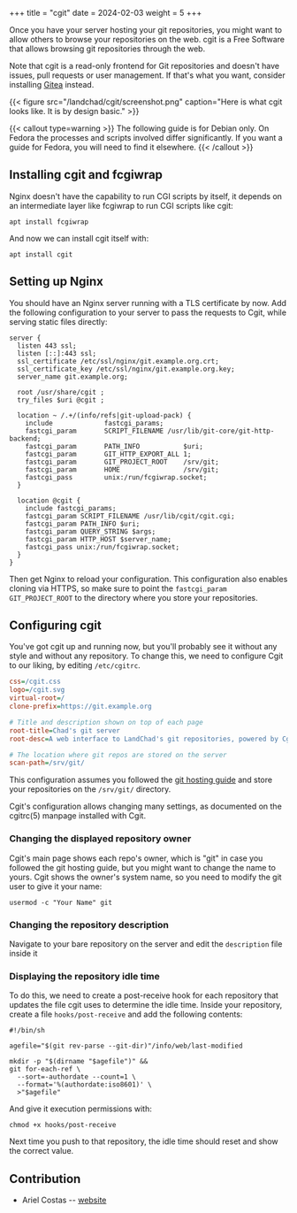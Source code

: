 +++
title = "cgit"
date = 2024-02-03
weight = 5
+++

Once you have your server hosting your git repositories, you might want
to allow others to browse your repositories on the web. cgit is a Free
Software that allows browsing git repositories through the web.

Note that cgit is a read-only frontend for Git repositories and doesn't
have issues, pull requests or user management. If that's what you want,
consider installing [Gitea](/gitea) instead.

{{< figure src="/landchad/cgit/screenshot.png" caption="Here is what cgit looks like. It is by design basic." >}}

{{< callout type=warning >}}
The following guide is for Debian only. On Fedora the processes and scripts
involved differ significantly. If you want a guide for Fedora, you will need to
find it elsewhere.
{{< /callout >}}

## Installing cgit and fcgiwrap

Nginx doesn't have the capability to run CGI scripts by itself, it
depends on an intermediate layer like fcgiwrap to run CGI scripts like
cgit:

```fish
apt install fcgiwrap
```

And now we can install cgit itself with:

```fish
apt install cgit
```

## Setting up Nginx

You should have an Nginx server running with a TLS certificate by now.
Add the following configuration to your server to pass the requests to
Cgit, while serving static files directly:

```nginx
server {
  listen 443 ssl;
  listen [::]:443 ssl;
  ssl_certificate /etc/ssl/nginx/git.example.org.crt;
  ssl_certificate_key /etc/ssl/nginx/git.example.org.key;
  server_name git.example.org;

  root /usr/share/cgit ;
  try_files $uri @cgit ;

  location ~ /.+/(info/refs|git-upload-pack) {
    include             fastcgi_params;
    fastcgi_param       SCRIPT_FILENAME /usr/lib/git-core/git-http-backend;
    fastcgi_param       PATH_INFO           $uri;
    fastcgi_param       GIT_HTTP_EXPORT_ALL 1;
    fastcgi_param       GIT_PROJECT_ROOT    /srv/git;
    fastcgi_param       HOME                /srv/git;
    fastcgi_pass        unix:/run/fcgiwrap.socket;
  }

  location @cgit {
    include fastcgi_params;
    fastcgi_param SCRIPT_FILENAME /usr/lib/cgit/cgit.cgi;
    fastcgi_param PATH_INFO $uri;
    fastcgi_param QUERY_STRING $args;
    fastcgi_param HTTP_HOST $server_name;
    fastcgi_pass unix:/run/fcgiwrap.socket;
  }
}
```

Then get Nginx to reload your configuration. This configuration also enables
cloning via HTTPS, so make sure to point the `fastcgi_param GIT_PROJECT_ROOT`
to the directory where you store your repositories.

## Configuring cgit

You\'ve got cgit up and running now, but you\'ll probably see it without
any style and without any repository. To change this, we need to
configure Cgit to our liking, by editing `/etc/cgitrc`.

```ini
css=/cgit.css
logo=/cgit.svg
virtual-root=/
clone-prefix=https://git.example.org

# Title and description shown on top of each page
root-title=Chad's git server
root-desc=A web interface to LandChad's git repositories, powered by Cgit

# The location where git repos are stored on the server
scan-path=/srv/git/
```

This configuration assumes you followed the [git hosting guide](/git)
and store your repositories on the `/srv/git/` directory.

Cgit\'s configuration allows changing many settings, as documented on
the cgitrc(5) manpage installed with Cgit.

### Changing the displayed repository owner

Cgit\'s main page shows each repo\'s owner, which is \"git\" in case you
followed the git hosting guide, but you might want to change the name to
yours. Cgit shows the owner\'s system name, so you need to modify the
git user to give it your name:

```fish
usermod -c "Your Name" git
```

### Changing the repository description

Navigate to your bare repository on the server and edit the
`description` file inside it

### Displaying the repository idle time

To do this, we need to create a post-receive hook for each repository
that updates the file cgit uses to determine the idle time. Inside your
repository, create a file `hooks/post-receive` and add the following
contents:

```fish
#!/bin/sh

agefile="$(git rev-parse --git-dir)"/info/web/last-modified

mkdir -p "$(dirname "$agefile")" &&
git for-each-ref \
  --sort=-authordate --count=1 \
  --format='%(authordate:iso8601)' \
  >"$agefile"
```

And give it execution permissions with:

```fish
chmod +x hooks/post-receive
```

Next time you push to that repository, the idle time should reset and
show the correct value.

## Contribution

-   Ariel Costas -- [website](https://costas.dev)
